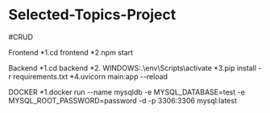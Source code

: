 # Selected-Topics-Project

#CRUD

Frontend
*1.cd frontend
*2.npm start

Backend
*1.cd backend
*2. WINDOWS:.\env\Scripts\activate
*3.pip install -r requirements.txt
*4.uvicorn main:app --reload

DOCKER
*1.docker run --name mysqldb -e MYSQL_DATABASE=test -e MYSQL_ROOT_PASSWORD=password -d -p 3306:3306 mysql:latest

